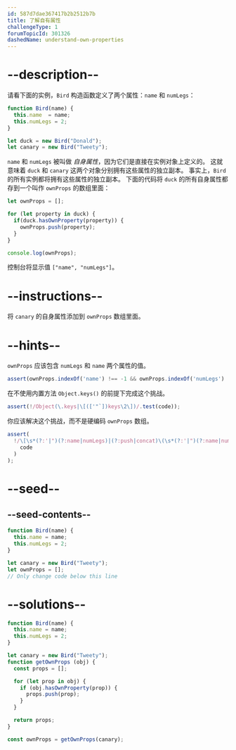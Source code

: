 ```yaml
---
id: 587d7dae367417b2b2512b7b
title: 了解自有属性
challengeType: 1
forumTopicId: 301326
dashedName: understand-own-properties
---
```


# --description--

请看下面的实例，`Bird` 构造函数定义了两个属性：`name` 和 `numLegs`：

```js
function Bird(name) {
  this.name  = name;
  this.numLegs = 2;
}

let duck = new Bird("Donald");
let canary = new Bird("Tweety");
```

`name` 和 `numLegs` 被叫做 <dfn>自身属性</dfn>，因为它们是直接在实例对象上定义的。 这就意味着 `duck` 和 `canary` 这两个对象分别拥有这些属性的独立副本。 事实上，`Bird` 的所有实例都将拥有这些属性的独立副本。 下面的代码将 `duck` 的所有自身属性都存到一个叫作 `ownProps` 的数组里面：

```js
let ownProps = [];

for (let property in duck) {
  if(duck.hasOwnProperty(property)) {
    ownProps.push(property);
  }
}

console.log(ownProps);
```

控制台将显示值 `["name", "numLegs"]`。

# --instructions--

将 `canary` 的自身属性添加到 `ownProps` 数组里面。

# --hints--

`ownProps` 应该包含 `numLegs` 和 `name` 两个属性的值。

```js
assert(ownProps.indexOf('name') !== -1 && ownProps.indexOf('numLegs') !== -1);
```

在不使用内置方法 `Object.keys()` 的前提下完成这个挑战。

```js
assert(!/Object(\.keys|\[(['"`])keys\2\])/.test(code));
```

你应该解决这个挑战，而不是硬编码 `ownProps` 数组。

```js
assert(
  !/\[\s*(?:'|")(?:name|numLegs)|(?:push|concat)\(\s*(?:'|")(?:name|numLegs)/.test(
    code
  )
);
```

# --seed--

## --seed-contents--

```js
function Bird(name) {
  this.name = name;
  this.numLegs = 2;
}

let canary = new Bird("Tweety");
let ownProps = [];
// Only change code below this line
```

# --solutions--

```js
function Bird(name) {
  this.name = name;
  this.numLegs = 2;
}

let canary = new Bird("Tweety");
function getOwnProps (obj) {
  const props = [];

  for (let prop in obj) {
    if (obj.hasOwnProperty(prop)) {
      props.push(prop);
    }
  }

  return props;
}

const ownProps = getOwnProps(canary);
```
